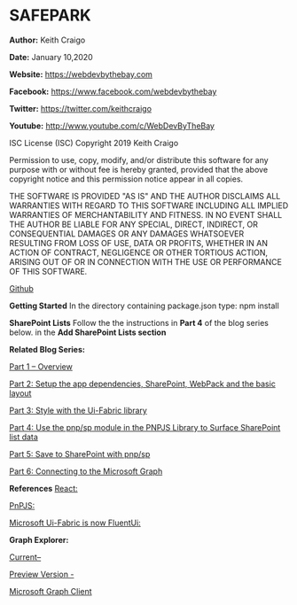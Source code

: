 # SAFEPARK

**Author:** Keith Craigo

**Date:** January 10,2020

**Website:** https://webdevbythebay.com

**Facebook:** https://www.facebook.com/webdevbythebay

**Twitter:** https://twitter.com/keithcraigo

**Youtube:** http://www.youtube.com/c/WebDevByTheBay

ISC License (ISC)
Copyright 2019 Keith Craigo

Permission to use, copy, modify, and/or distribute this software for any purpose with or without fee is hereby granted, provided that the above copyright notice and this permission notice appear in all copies.

THE SOFTWARE IS PROVIDED "AS IS" AND THE AUTHOR DISCLAIMS ALL WARRANTIES WITH REGARD TO THIS SOFTWARE INCLUDING ALL IMPLIED WARRANTIES OF MERCHANTABILITY AND FITNESS. IN NO EVENT SHALL THE AUTHOR BE LIABLE FOR ANY SPECIAL, DIRECT, INDIRECT, OR CONSEQUENTIAL DAMAGES OR ANY DAMAGES WHATSOEVER RESULTING FROM LOSS OF USE, DATA OR PROFITS, WHETHER IN AN ACTION OF CONTRACT, NEGLIGENCE OR OTHER TORTIOUS ACTION, ARISING OUT OF OR IN CONNECTION WITH THE USE OR PERFORMANCE OF THIS SOFTWARE.

[Github](https://github.com/kcraigo/SafePark)

**Getting Started**
In the directory containing package.json type: npm install

**SharePoint Lists**
Follow the the instructions in **Part 4** of the blog series below.
in the **Add SharePoint Lists section**

**Related Blog Series:**   

[Part 1 – Overview](https://webdevbythebay.com/creating-a-sharepoint-app-with-react-overview/) 

[Part 2: Setup the app dependencies, SharePoint, WebPack and the basic layout](https://webdevbythebay.com/create-a-sharepoint-app-with-react-setup/) 

[Part 3: Style with the Ui-Fabric library](https://webdevbythebay.com/create-a-sharepoint-app-with-react-styling/)

[Part 4: Use the pnp/sp module in the PNPJS Library to Surface SharePoint list data](https://webdevbythebay.com/create-a-sharepoint-app-with-react-surface-sharepoint-list-data-with-pnpjs/) 

[Part 5: Save to SharePoint with pnp/sp](https://webdevbythebay.com/create-a-sharepoint-app-with-react-save-to-sharepoint-with-pnp-sp/)

[Part 6: Connecting to the Microsoft Graph](https://webdevbythebay.com/create-a-sharepoint-app-with-react-connect-with-microsoft-graph/)

 
**References**
[React:](https://reactjs.org/docs/create-a-new-react-app.html) 

[PnPJS:](https://pnp.github.io/pnpjs/) 

[Microsoft Ui-Fabric is now FluentUi:](https://developer.microsoft.com/en-us/fluentui#/) 


**Graph Explorer:**  

[Current–](https://aka.ms/ge) 

[Preview Version -](https://developer.microsoft.com/en-us/graph) 

[Microsoft Graph Client](https://www.npmjs.com/package/@microsoft/microsoft-graph-client)

 
